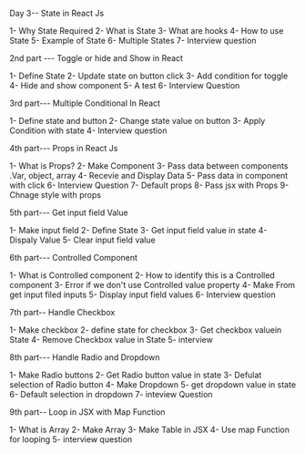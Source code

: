 Day 3--
State in React Js

1- Why State Required
2- What is State
3- What are hooks
4- How to use State
5- Example of State
6- Multiple States
7- Interview question

2nd part ---
Toggle or hide and Show in React 

1- Define State
2- Update state on button click 
3- Add condition for toggle 
4- Hide and show component
5- A test
6- Interview Question

3rd part---
Multiple Conditional In React

1- Define state and button 
2- Change state value on button 
3- Apply Condition with state 
4- Interview question 

4th part---
Props in React Js

1- What is Props?
2- Make Component
3- Pass data between components .Var, object, array
4- Recevie and Display Data
5- Pass data in component with click 
6- Interview Question 
7- Default props
8- Pass jsx with Props
9- Chnage style with props

5th part---
Get input field Value

1- Make input field
2- Define State
3- Get input field value in state
4- Dispaly Value
5- Clear input field value

6th part---
Controlled Component

1- What is Controlled component
2- How to identify this is a Controlled component
3- Error if we don't use Controlled value property
4- Make From get input filed inputs
5- Display input field values
6- Interview question 

7th part--
Handle Checkbox

1- Make checkbox
2- define state for checkbox
3- Get checkbox valuein State
4- Remove Checkbox value in State
5- interview 

8th part---
Handle Radio and Dropdown

1- Make Radio buttons
2- Get Radio button value in state
3- Defulat selection of Radio button
4- Make Dropdown
5- get dropdown value in state
6- Default selection in dropdown
7- inteview Question 

9th part--
Loop in JSX with Map Function

1- What is Array
2- Make Array
3- Make Table in JSX
4- Use map Function for looping
5- interview question